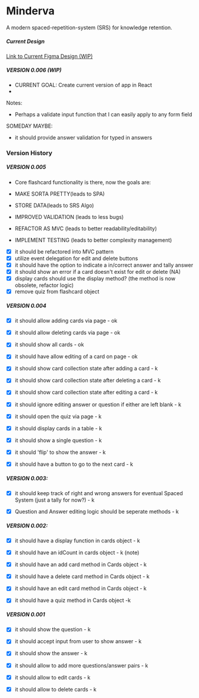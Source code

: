 
# Minderva

A modern spaced-repetition-system (SRS) for knowledge retention.

##### Current Design
[Link to Current Figma Design (WIP)](https://www.figma.com/file/1172J1ZkHdxIk26jtRmoye/minderva?node-id=1%3A2)

##### VERSION 0.006 (WIP)
- CURRENT GOAL: Create current version of app in React
- 
Notes:

- Perhaps a validate input function that I can easily apply to any form field

  

SOMEDAY MAYBE:

- it should provide answer validation for typed in answers
  

### Version History 

##### VERSION 0.005

- Core flashcard functionality is there, now the goals are:

- MAKE SORTA PRETTY(leads to SPA)

- STORE DATA(leads to SRS Algo)

- IMPROVED VALIDATION (leads to less bugs)

- REFACTOR AS MVC (leads to better readability/editability)
- IMPLEMENT TESTING (leads to better complexity management)
  
- [x] it should be refactored into MVC pattern
- [x] utilize event delegation for edit and delete buttons
- [x] it should have the option to indicate a in/correct answer and tally answer
- [x] it should show an error if a card doesn't exist for edit or delete (NA)
- [x] display cards should use the display method? (the method is now obsolete, refactor logic)
- [x] remove quiz from flashcard object

##### VERSION 0.004

- [x] it should allow adding cards via page - ok

- [x] it should allow deleting cards via page - ok

- [x] it should show all cards - ok

- [x] it should have allow editing of a card on page - ok

- [x] it should show card collection state after adding a card - k

- [x] it should show card collection state after deleting a card - k

- [x] it should show card collection state after editing a card - k

- [x] it should ignore editing answer or question if either are left blank - k

- [x] it should open the quiz via page - k

- [x] it should display cards in a table - k

- [x] it should show a single question - k

- [x] it should 'flip' to show the answer - k

- [x] it should have a button to go to the next card - k

  

##### VERSION 0.003:

- [x] it should keep track of right and wrong answers for eventual Spaced System (just a tally for now?) - k

- [x] Question and Answer editing logic should be seperate methods - k

  

##### VERSION 0.002:

- [x] it should have a display function in cards object - k

- [x] it should have an idCount in cards object - k (note)

- [x] it should have an add card method in Cards object - k

- [x] it should have a delete card method in Cards object - k

- [x] it should have an edit card method in Cards object - k

- [x] it should have a quiz method in Cards object -k

  

##### VERSION 0.001

- [x] it should show the question - k

- [x] it should accept input from user to show answer - k

- [x] it should show the answer - k

- [x] it should allow to add more questions/answer pairs - k

- [x] it should allow to edit cards - k

- [x] it should allow to delete cards - k